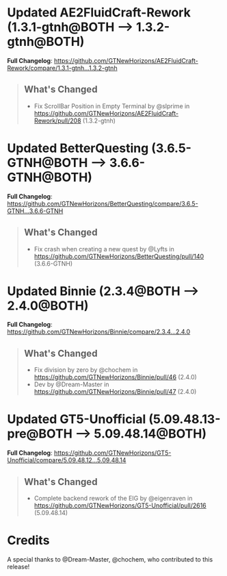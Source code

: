 # Updated AE2FluidCraft-Rework (1.3.1-gtnh@BOTH --> 1.3.2-gtnh@BOTH)
**Full Changelog**: https://github.com/GTNewHorizons/AE2FluidCraft-Rework/compare/1.3.1-gtnh...1.3.2-gtnh
>## What's Changed
> * Fix ScrollBar Position in Empty Terminal by @slprime in https://github.com/GTNewHorizons/AE2FluidCraft-Rework/pull/208 (1.3.2-gtnh)
>

# Updated BetterQuesting (3.6.5-GTNH@BOTH --> 3.6.6-GTNH@BOTH)
**Full Changelog**: https://github.com/GTNewHorizons/BetterQuesting/compare/3.6.5-GTNH...3.6.6-GTNH
>## What's Changed
> * Fix crash when creating a new quest by @Lyfts in https://github.com/GTNewHorizons/BetterQuesting/pull/140 (3.6.6-GTNH)
>

# Updated Binnie (2.3.4@BOTH --> 2.4.0@BOTH)
**Full Changelog**: https://github.com/GTNewHorizons/Binnie/compare/2.3.4...2.4.0
>## What's Changed
> * Fix division by zero by @chochem in https://github.com/GTNewHorizons/Binnie/pull/46 (2.4.0)
> * Dev by @Dream-Master in https://github.com/GTNewHorizons/Binnie/pull/47 (2.4.0)
>

# Updated GT5-Unofficial (5.09.48.13-pre@BOTH --> 5.09.48.14@BOTH)
**Full Changelog**: https://github.com/GTNewHorizons/GT5-Unofficial/compare/5.09.48.12...5.09.48.14
>## What's Changed
> * Complete backend rework of the EIG by @eigenraven in https://github.com/GTNewHorizons/GT5-Unofficial/pull/2616 (5.09.48.14)
>

# Credits
A special thanks to @Dream-Master, @chochem, who contributed to this release!